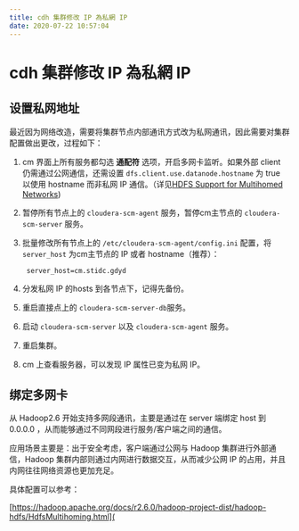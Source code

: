 ```yaml
---
title: cdh 集群修改 IP 為私網 IP
date: 2020-07-22 10:57:04
---
```

# cdh 集群修改 IP 為私網 IP

## 设置私网地址

最近因为网络改造，需要将集群节点内部通讯方式改为私网通讯，因此需要对集群配置做出更改，过程如下：

1. cm 界面上所有服务都勾选 **通配符** 选项，开启多网卡监听。如果外部 client 仍需通过公网通信，还需设置 `dfs.client.use.datanode.hostname` 为 true 以使用 hostname 而非私网 IP 通信。（详见[HDFS Support for Multihomed Networks](https://hadoop.apache.org/docs/r2.6.0/hadoop-project-dist/hadoop-hdfs/HdfsMultihoming.html)\)

2. 暂停所有节点上的 `cloudera-scm-agent` 服务，暂停cm主节点的 `cloudera-scm-server` 服务。

3. 批量修改所有节点上的 `/etc/cloudera-scm-agent/config.ini` 配置，将 `server_host` 为cm主节点的 IP 或者 hostname（推荐）：

   ```vim
    server_host=cm.stidc.gdyd
   ```

4. 分发私网 IP 的hosts 到各节点下，记得先备份。

5. 重启直接点上的 `cloudera-scm-server-db`服务。

6. 启动 `cloudera-scm-server` 以及 `cloudera-scm-agent` 服务。

7. 重启集群。

8. cm 上查看服务器，可以发现 IP 属性已变为私网 IP。

## 绑定多网卡

从 Hadoop2.6 开始支持多网段通讯，主要是通过在 server 端绑定 host 到 0.0.0.0 ，从而能够通过不同网段进行服务/客户端之间的通信。

应用场景主要是：出于安全考虑，客户端通过公网与 Hadoop 集群进行外部通信，Hadoop 集群内部则通过内网进行数据交互，从而减少公网 IP 的占用，并且内网往往网络资源也更加充足。

具体配置可以参考：

[https://hadoop.apache.org/docs/r2.6.0/hadoop-project-dist/hadoop-hdfs/HdfsMultihoming.html](

